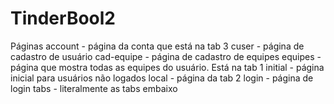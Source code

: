 # TinderBool2

Páginas
  account - página da conta que está na tab 3
  cuser - página de cadastro de usuário
  cad-equipe - página de cadastro de equipes
  equipes - página que mostra todas as equipes do usuário. Está na tab 1
  initial - página inicial para usuários não logados
  local - página da tab 2
  login - página de login
  tabs - literalmente as tabs embaixo
